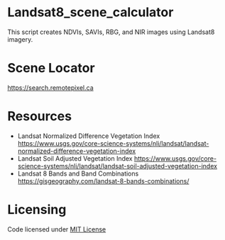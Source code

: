 # Landsat8_scene_calculator
 This script creates NDVIs, SAVIs, RBG, and NIR images using Landsat8 imagery.

# Scene Locator
https://search.remotepixel.ca

# Resources
* Landsat Normalized Difference Vegetation Index
https://www.usgs.gov/core-science-systems/nli/landsat/landsat-normalized-difference-vegetation-index
* Landsat Soil Adjusted Vegetation Index
https://www.usgs.gov/core-science-systems/nli/landsat/landsat-soil-adjusted-vegetation-index
* Landsat 8 Bands and Band Combinations
https://gisgeography.com/landsat-8-bands-combinations/

# Licensing
Code licensed under [MIT License](http://opensource.org/licenses/mit-license.html)
